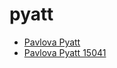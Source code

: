 # pyatt

 * [Pavlova Pyatt](../../index/p/pavlova-pyatt-15041.json)
 * [Pavlova Pyatt 15041](../../index/p/pavlova-pyatt-15041.json)
